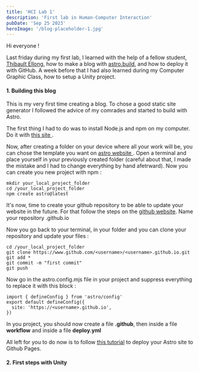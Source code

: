 ```yaml
---
title: 'HCI Lab 1'
description: 'First lab in Human-Computer Interaction'
pubDate: 'Sep 25 2023'
heroImage: '/blog-placeholder-1.jpg'
---
```


Hi everyone !

Last friday during my first lab, I learned with the help of a fellow student, <a href="https://thibaultellong.github.io"> Thibault Ellong</a>, how to make a blog with <a href="https://astro.build"> astro.build</a>, and how to deploy it with GitHub. A week before that I had also learned during my Computer Graphic Class, how to setup a Unity project.

#### 1. Building this blog

This is my very first time creating a blog. To chose a good static site generator I followed the advice of my comrades and started to build with Astro.

The first thing I had to do was to install Node.js and npm on my computer. Do it with <a href="https://nodejs.org/en/download"> this site </a>.

Now, after creating a folder on your device where all your work will be, you can chose the template you want on <a href="https://astro.build/themes/"> astro website </a>.
Open a terminal and place yourself in your previously created folder (careful about that, I made the mistake and I had to change everything by hand afetrward). Now you can create you new project with npm :
```
mkdir your_local_project_folder
cd /your_local_project_folder
npm create astro@latest
```

It's now, time to create your github repository to be able to update your website in the future. For that follow the steps on the <a href="https://pages.github.com"> github website</a>.
Name your repository <username>.github.io

Now you go back to your terminal, in your folder and you can clone your repository and update your files :

```
cd /your_local_project_folder
git clone https://www.github.com/<username>/<username>.github.io.git
git add * 
git commit -m "first commit"
git push
```

Now go in the astro.config.mjs file in your project and suppress everything to replace it with this block :
```
import { defineConfig } from 'astro/config'
export default defineConfig({
  site: 'https://<username>.github.io',
})
```
In you project, you should now create a file **.github**, then inside a file **workflow** and inside a file **deploy.yml**

All left for you to do now is to follow <a href="https://docs.astro.build/en/guides/deploy/github/">this tutorial</a> to deploy your Astro site to Github Pages.


#### 2. First steps with Unity

